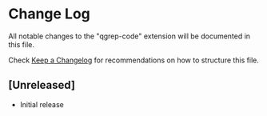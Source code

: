 # Change Log

All notable changes to the "qgrep-code" extension will be documented in this file.

Check [Keep a Changelog](http://keepachangelog.com/) for recommendations on how to structure this file.

## [Unreleased]

- Initial release